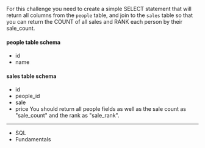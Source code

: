 For this challenge you need to create a simple SELECT statement that will return all columns from the `people` table, and join to the `sales` table so that you can return the COUNT of all sales and RANK each person by their sale_count.

#### people table schema
- id
- name
#### sales table schema
- id
- people_id
- sale
- price
You should return all people fields as well as the sale count as "sale_count" and the rank as "sale_rank".

---

- SQL
- Fundamentals
